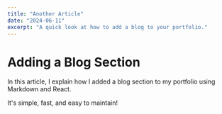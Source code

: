 ```yaml
---
title: "Another Article"
date: "2024-06-11"
excerpt: "A quick look at how to add a blog to your portfolio."
---
```


# Adding a Blog Section

In this article, I explain how I added a blog section to my portfolio using Markdown and React.

It's simple, fast, and easy to maintain!
